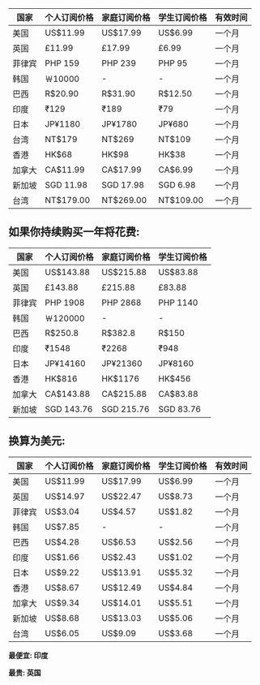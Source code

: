 国家  |个人订阅价格|家庭订阅价格|学生订阅价格|有效时间
------|-----------|-----------|----------|--------
美国  |  US$11.99 |  US$17.99 | US$6.99   |一个月
英国  |  £11.99   |  £17.99   | £6.99     |一个月
菲律宾|  PHP 159  |  PHP 239  | PHP 95    |一个月
韩国  |  ￦10000  |  -        | -         |一个月
巴西  |  R$20.90  |  R$31.90  | R$12.50   |一个月
印度  |  ₹129     |  ₹189     | ₹79       |一个月
日本  |  JP¥1180  |  JP¥1780  | JP¥680    |一个月
台湾  |  NT$179   |  NT$269   | NT$109    |一个月
香港  |  HK$68    |  HK$98    | HK$38     |一个月
加拿大|  CA$11.99 |  CA$17.99 | CA$6.99   |一个月
新加坡|  SGD 11.98|  SGD 17.98| SGD 6.98  |一个月
台湾  |  NT$179.00|  NT$269.00| NT$109.00 |一个月

## 如果你持续购买一年将花费:

国家  |个人订阅价格|家庭订阅价格|学生订阅价格
------|-----------|-----------|----------
美国  |  US$143.88|  US$215.88| US$83.88
英国  |  £143.88  |  £215.88  | £83.88
菲律宾|  PHP 1908 |  PHP 2868 | PHP 1140
韩国  |  ￦120000 |  -        | -
巴西  |  R$250.8  |  R$382.8  | R$150
印度  |  ₹1548    |  ₹2268    | ₹948
日本  |  JP¥14160 |  JP¥21360 | JP¥8160
香港  |  HK$816   |  HK$1176  | HK$456
加拿大|  CA$143.88|  CA$215.88| CA$83.88
新加坡| SGD 143.76| SGD 215.76| SGD 83.76

## 换算为美元:

 国家|个人订阅价格|家庭订阅价格|学生订阅价格| 有效时间
-----|-----------|-----------|----------|---------
美国  |  US$11.99 |  US$17.99 | US$6.99  | 一个月
英国  |  US$14.97 |  US$22.47 | US$8.73  | 一个月
菲律宾|  US$3.04  |  US$4.57  | US$1.82  | 一个月
韩国  |  US$7.85  |  -        | -        | 一个月
巴西  |  US$4.28  |  US$6.53  | US$2.56  | 一个月
印度  |  US$1.66  |  US$2.43  | US$1.02  | 一个月
日本  |  US$9.22  |  US$13.91 | US$5.32  | 一个月
香港  |  US$8.67  |  US$12.49 | US$4.84  | 一个月
加拿大|  US$9.34  |  US$14.01 | US$5.51  | 一个月
新加坡|  US$8.68  |  US$13.03 | US$5.06  | 一个月
台湾  |  US$6.05  |  US$9.09  | US$3.68  | 一个月

**最便宜: 印度**

**最贵: 英国**
